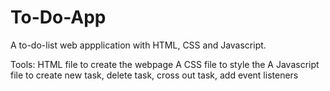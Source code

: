 # To-Do-App

A to-do-list web appplication with HTML, CSS and Javascript.

Tools:
HTML file to create the webpage
A CSS file to style the 
A Javascript file to create new task, delete task, cross out task, add event listeners
